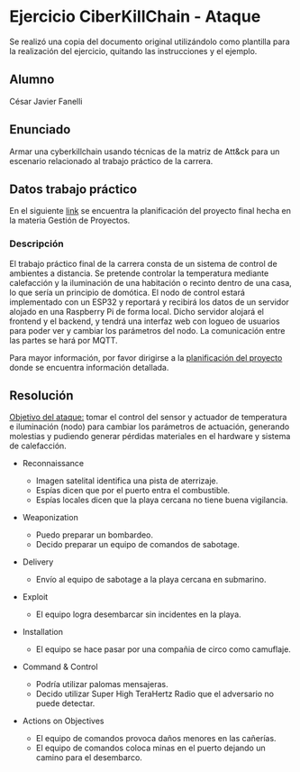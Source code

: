 # Ejercicio CiberKillChain - Ataque

Se realizó una copia del documento original utilizándolo como plantilla para la realización del ejercicio, quitando las instrucciones y el ejemplo.

## Alumno

César Javier Fanelli

## Enunciado

Armar una cyberkillchain usando técnicas de la matriz de Att&ck para un escenario relacionado al trabajo práctico de la carrera.
  
## Datos trabajo práctico

En el siguiente [link](https://github.com/javifanelli/GdP) se encuentra la planificación del proyecto final hecha en la materia Gestión de Proyectos.

### Descripción

El trabajo práctico final de la carrera consta de un sistema de control de ambientes a distancia. Se pretende controlar la temperatura mediante calefacción y la iluminación de una habitación o recinto dentro de una casa, lo que sería un principio de domótica. El nodo de control estará implementado con un ESP32 y reportará y recibirá los datos de un servidor alojado en una Raspberry Pi de forma local. Dicho servidor alojará el frontend y el backend, y tendrá una interfaz web con logueo de usuarios para poder ver y cambiar los parámetros del nodo. La comunicación entre las partes se hará por MQTT.

Para mayor información, por favor dirigirse a la [planificación del proyecto](https://github.com/javifanelli/GdP) donde se encuentra información detallada.

## Resolución

<u>Objetivo del ataque:</u> tomar el control del sensor y actuador de temperatura e iluminación (nodo) para cambiar los parámetros de actuación, generando molestias y pudiendo generar pérdidas materiales en el hardware y sistema de calefacción.
  
* Reconnaissance
  - Imagen satelital identifica una pista de aterrizaje.
  - Espías dicen que por el puerto entra el combustible.
  - Espías locales dicen que la playa cercana no tiene buena vigilancia.

* Weaponization
  - Puedo preparar un bombardeo.
  - Decido preparar un equipo de comandos de sabotage.
  
* Delivery
  - Envío al equipo de sabotage a la playa cercana en submarino.
  
* Exploit
  - El equipo logra desembarcar sin incidentes en la playa.
  
* Installation  
  - El equipo se hace pasar por una compañia de circo como camuflaje.

* Command & Control
  - Podría utilizar palomas mensajeras.
  - Decido utilizar Super High TeraHertz Radio que el adversario no puede detectar.
  
* Actions on Objectives
  - El equipo de comandos provoca daños menores en las cañerías.
  - El equipo de comandos coloca minas en el puerto dejando un camino para el desembarco.